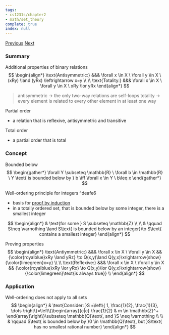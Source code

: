 ```yaml
---
tags:
- cs1231s/chapter2
- math/set_theory
complete: true
index: null
---
```

[Previous](/labyrinth/notes/math/cs1231s/equivalence_relations)   [Next](/labyrinth/notes/math/cs1231s/function_relations)

### Summary
Additional properties of binary relations
$$
\begin{align*}
\text{Antisymmetric:} &&& \forall x \in X \ \forall y \in X \ (xRy) \land (yRx) \leftrightarrow  x=y \\
\\
\text{Totality:} &&& \forall x \in X \ \forall y \in X \ xRy \lor yRx
\end{align*}
$$
> antisymmetric -> the only two-way relations are self-loops
> totality -> every element is related to every other element in at least one way

Partial order
- a relation that is reflexive, antisymmetric and transitive

Total order
- a partial order that is total

### Concept
Bounded below
$$
\begin{gather*}
\forall Y \subseteq \mathbb{R} \ \forall b \in \mathbb{R} \ Y \text{ is bounded below by } b  \iff \forall x \in Y \ b\leq x
\end{gather*}
$$

Well-ordering principle for integers ^deafe6
- basis for [proof by induction](/labyrinth/notes/math/cs1231s/proof_by_induction)
- in a totally ordered set, that is bounded below by some integer, there is a smallest integer

$$
\begin{align*}
& \text{for some } S \subseteq \mathbb{Z} \\
\\
& \qquad S\neq \varnothing  \land S\text{ is bounded below by an integer}\to S\text{ contains a smallest integer}
\end{align*}
$$

Proving properties
$$
\begin{align*}
\text{Antiymmetric:} &&& \forall x \in X \ \forall y \in X && {\color{royalblue}xRy \land yRz} \to Q(x,y)\land Q(y,x)\xrightarrow{show} {\color{limegreen}x=y} \\
\\
\text{Reflexive:} &&& \forall x \in X \ \forall y \in X && {\color{royalblue}xRy \lor yRx} \to Q(x,y)\lor Q(y,x)\xrightarrow{show} {\color{limegreen}\text{is always true}} \\
\end{align*}
$$

### Application
Well-ordering does not apply to all sets
$$
\begin{align*}
& \text{Consider: }S =\left\{  1, \frac{1}{2}, \frac{1}{3}, \dots  \right\}=\left\{\begin{array}{c|c} \frac{1}{2} & m \in \mathbb{Z}^+ \end{array}\right\}\subseteq \mathbb{Q}\text{, and }S \neq \varnothing \\
\\
& \qquad S\text{ is bounded below by }0 \in \mathbb{Q}\text{, but }S\text{ has no smallest rational number}
\end{align*}
$$